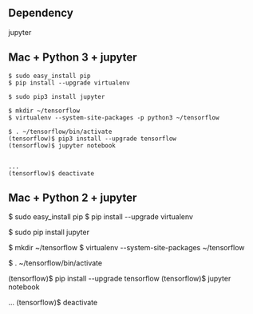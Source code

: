 ## Dependency
jupyter


## Mac + Python 3 + jupyter
```
$ sudo easy_install pip
$ pip install --upgrade virtualenv

$ sudo pip3 install jupyter

$ mkdir ~/tensorflow
$ virtualenv --system-site-packages -p python3 ~/tensorflow

$ . ~/tensorflow/bin/activate
(tensorflow)$ pip3 install --upgrade tensorflow 
(tensorflow)$ jupyter notebook


...
(tensorflow)$ deactivate
```


## Mac + Python 2 + jupyter
$ sudo easy_install pip
$ pip install --upgrade virtualenv

$ sudo pip install jupyter

$ mkdir ~/tensorflow
$ virtualenv --system-site-packages ~/tensorflow

$ . ~/tensorflow/bin/activate

(tensorflow)$ pip install --upgrade tensorflow 
(tensorflow)$ jupyter notebook

...
(tensorflow)$ deactivate